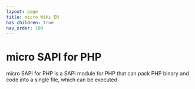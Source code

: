 ```yaml
---
layout: page
title: micro Wiki EN
has_children: true
nav_order: 100
---
```


# micro SAPI for PHP

micro SAPI for PHP is a SAPI module for PHP that can pack PHP binary and code into a single file, which can be executed
